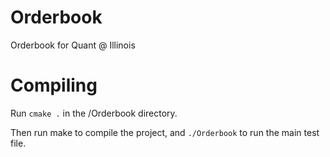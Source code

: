 # Orderbook
Orderbook for Quant @ Illinois

# Compiling

Run `cmake .` in the /Orderbook directory.

Then run make to compile the project, and `./Orderbook` to run the main test file.